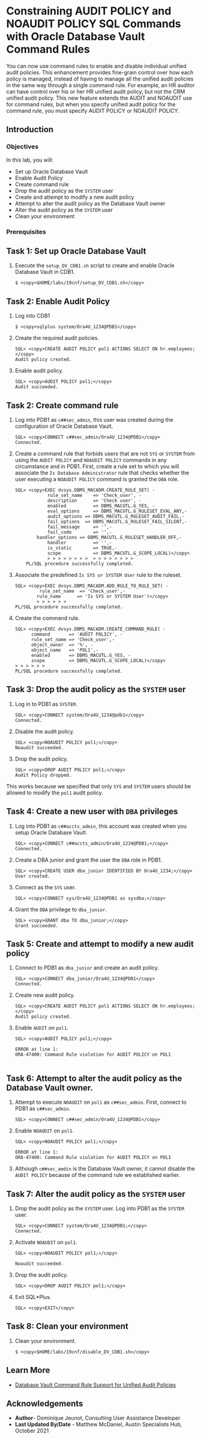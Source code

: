 # Constraining AUDIT POLICY and NOAUDIT POLICY SQL Commands with Oracle Database Vault Command Rules

You can now use command rules to enable and disable individual unified audit policies. This enhancement provides fine-grain control over how each policy is managed, instead of having to manage all the unified audit policies in the same way through a single command rule. For example, an HR auditor can have control over his or her HR unified audit policy, but not the CRM unified audit policy. This new feature extends the AUDIT and NOAUDIT use for command rules, but when you specify unified audit policy for the command rule, you must specify AUDIT POLICY or NOAUDIT POLICY.

## Introduction

### Objectives
In this lab, you will:
- Set up Oracle Database Vault
- Enable Audit Policy
- Create command rule
- Drop the audit policy as the `SYSTEM` user
- Create and attempt to modify a new audit policy
- Attempt to alter the audit policy as the Database Vault owner
- Alter the audit policy as the `SYSTEM` user
- Clean your environment

### Prerequisites

## Task 1: Set up Oracle Database Vault

1. Execute the `setup_DV_CDB1.sh` script to create and enable Oracle Database Vault in CDB1.

    ```
    $ <copy>$HOME/labs/19cnf/setup_DV_CDB1.sh</copy>
    ```
## Task 2: Enable Audit Policy
1. Log into CDB1

    ```
    $ <copy>sqlplus system/Ora4U_1234@PDB1</copy>
    ```
2. Create the required audit policies.

    ```
    SQL> <copy>CREATE AUDIT POLICY pol1 ACTIONS SELECT ON hr.employees;</copy>
    Audit policy created.
    ```
3. Enable audit policy.

    ```
    SQL> <copy>AUDIT POLICY pol1;</copy>
    Audit succeeded.
    ```
## Task 2: Create command rule
1. Log into PDB1 as `c##sec_admin`, this user was created during the configuration of Oracle Database Vault.

    ```
    SQL> <copy>CONNECT c##sec_admin/Ora4U_1234@PDB1</copy>
    Connected.
    ```
2. Create a command rule that forbids users that are not `SYS` or `SYSTEM` from using the `AUDIT POLICY` and `NOAUDIT POLICY` commands in any circumstance and in PDB1. First, create a rule set to which you will associate the `Is Database Administrator` rule that checks whether the user executing a `NOAUDIT POLICY` command is granted the `DBA` role.

    ```
    SQL> <copy>EXEC dvsys.DBMS_MACADM.CREATE_RULE_SET( -
                rule_set_name    => 'Check_user', - 
                description      => 'Check user', -
                enabled          => DBMS_MACUTL.G_YES, -
                eval_options     => DBMS_MACUTL.G_RULESET_EVAL_ANY,-
                audit_options => DBMS_MACUTL.G_RULESET_AUDIT_FAIL,-
                fail_options  => DBMS_MACUTL.G_RULESET_FAIL_SILENT,-
                fail_message     => '',-
                fail_code        => '',-
            handler_options => DBMS_MACUTL.G_RULESET_HANDLER_OFF,-
                handler          => '',-
                is_static        => TRUE,-
                scope            => DBMS_MACUTL.G_SCOPE_LOCAL)</copy>
                > > > > > > > >  > > > > > > > > 
        PL/SQL procedure successfully completed.
    ```
3. Associate the predefined `Is SYS or SYSTEM User` rule to the ruleset.

    ```
    SQL> <copy>EXEC dvsys.DBMS_MACADM.ADD_RULE_TO_RULE_SET( -
             rule_set_name  => 'Check_user',-
            rule_name      => 'Is SYS or SYSTEM User')</copy>
            > > > > > >
    PL/SQL procedure successfully completed.
    ```
4. Create the command rule.

    ```
    SQL> <copy>EXEC dvsys.DBMS_MACADM.CREATE_COMMAND_RULE( -
          command       => 'AUDIT POLICY', -
          rule_set_name => 'Check_user',-               
          object_owner  => '%', -
          object_name   => 'POL1',-
          enabled       => DBMS_MACUTL.G_YES, -
          scope         => DBMS_MACUTL.G_SCOPE_LOCAL)</copy>
    > > > > > >
    PL/SQL procedure successfully completed.
    ```

## Task 3: Drop the audit policy as the `SYSTEM` user

1. Log in to PDB1 as `SYSTEM`.

    ```
    SQL> <copy>CONNECT system/Ora4U_1234@pdb1</copy>
    Connected.
    ```
2. Disable the audit policy.

    ```
    SQL> <copy>NOAUDIT POLICY pol1;</copy>
    Noaudit succeeded.
    ```
3. Drop the audit policy.

    ```
    SQL> <copy>DROP AUDIT POLICY pol1;</copy>
    Audit Policy dropped.
    ```

This works because we specified that only `SYS` and `SYSTEM` users should be allowed to modify the `pol1` audit policy.

## Task 4: Create a new user with `DBA` privileges

1. Log into PDB1 as `c##accts_admin`, this account was created when you setup Oracle Database Vault.

    ```
    SQL> <copy>CONNECT c##accts_admin/Ora4U_1234@PDB1;</copy>
    Connected.
    ```

2. Create a DBA junior and grant the user the `DBA` role in PDB1.

    ```
    SQL> <copy>CREATE USER dba_junior IDENTIFIED BY Ora4U_1234;</copy>
    User created.
    ```

3. Connect as the `SYS` user.

    ```
    SQL> <copy>CONNECT sys/Ora4U_1234@PDB1 as sysdba;</copy>
    ```
4. Grant the `DBA` privilege to `dba_junior`.

    ```
    SQL> <copy>GRANT dba TO dba_junior;</copy>
    Grant succeeded.
    ```
## Task 5: Create and attempt to modify a new audit policy
1. Connect to PDB1 as `dba_junior` and create an audit policy.

    ```
    SQL> <copy>CONNECT dba_junior/Ora4U_1234@PDB1</copy>
    Connected.
    ```
2. Create new audit policy.

    ```
    SQL> <copy>CREATE AUDIT POLICY pol1 ACTIONS SELECT ON hr.employees;</copy>
    Audit policy created.
    ```
3. Enable `AUDIT` on `pol1`.

    ```
    SQL> <copy>AUDIT POLICY pol1;</copy>

    ERROR at line 1:
    ORA-47400: Command Rule violation for AUDIT POLICY on POL1


    ```
## Task 6: Attempt to alter the audit policy as the Database Vault owner.
1. Attempt to execute `NOAUDIT` on `pol1` as `c##sec_admin`. First, connect to PDB1 as `c##sec_admin`.

    ```
    SQL> <copy>CONNECT c##sec_admin/Ora4U_1234@PDB1</copy>
    ```
2. Enable `NOAUDIT` on `pol1`.

    ```
    SQL> <copy>NOAUDIT POLICY pol1;</copy>

    ERROR at line 1:
    ORA-47400: Command Rule violation for AUDIT POLICY on POL1

    ```
3. Although `c##sec_amdin` is the Database Vault owner, it cannot disable the `AUDIT POLICY` because of the command rule we established earlier.

## Task 7: Alter the audit policy as the `SYSTEM` user

1. Drop the audit policy as the `SYSTEM` user. Log into PDB1 as the `SYSTEM` user.

    ```
    SQL> <copy>CONNECT system/Ora4U_1234@PDB1;</copy>
    Connected.
    ```
2. Activate `NOAUDIT` on `pol1`.

    ```
    SQL> <copy>NOAUDIT POLICY pol1;</copy>

    Noaudit succeeded.
    ```
3. Drop the audit policy.

    ```
    SQL> <copy>DROP AUDIT POLICY pol1;</copy>
    ```
4. Exit SQL*Plus.

    ```
    SQL> <copy>EXIT</copy>
    ```
## Task 8: Clean your environment
1. Clean your environment.

    ```
    $ <copy>$HOME/labs/19cnf/disable_DV_CDB1.sh</copy>
    ```
   
## Learn More

- [Database Vault Command Rule Support for Unified Audit Policies](https://docs.oracle.com/en/database/oracle/oracle-database/19/newft/new-features.html#GUID-613EED3E-389D-451F-A344-40E4C507A83F)

## Acknowledgements

- **Author**- Dominique Jeunot, Consulting User Assistance Developer
- **Last Updated By/Date** - Matthew McDaniel, Austin Specialists Hub, October 2021